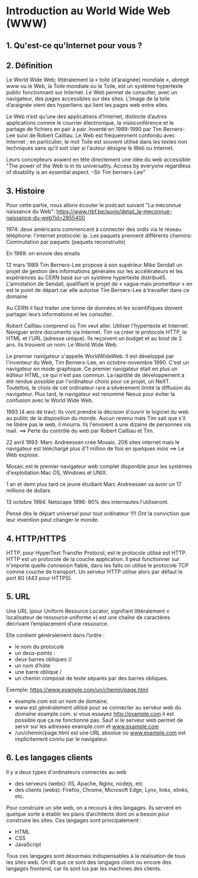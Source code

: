 # Introduction au World Wide Web (WWW)

## 1. Qu'est-ce qu'Internet pour vous ?

## 2. Définition
Le World Wide Web; littéralement la « toile (d’araignée) mondiale », abrégé www ou le Web, la Toile mondiale ou la Toile, est un système hypertexte public fonctionnant sur Internet. Le Web permet de consulter, avec un navigateur, des pages accessibles sur des sites. L’image de la toile d’araignée vient des hyperliens qui lient les pages web entre elles.

Le Web n’est qu’une des applications d’Internet, distincte d’autres applications comme le courrier électronique, la visioconférence et le partage de fichiers en pair à pair. Inventé en 1989-1990 par Tim Berners-Lee suivi de Robert Cailliau. Le Web est fréquemment confondu avec Internet ; en particulier, le mot Toile est souvent utilisé dans les textes non techniques sans qu'il soit clair si l'auteur désigne le Web ou Internet.

Leurs concepteurs avaient en tête directement une idée du web accessible:
"The power of the Web is in its universality. Access by everyone regardless of disability is an essential aspect.
–Sir Tim berners-Lee"


## 3. Histoire

Pour cette partie, nous allons écouter le podcast suivant "La méconnue naissance du Web":
https://www.rtbf.be/auvio/detail_la-meconnue-naissance-du-web?id=2855400

1974: deux américains commencent à connecter des ordis via le réseau téléphone: l'internet protocole: ip. Les paquets prennent différents chemins: Commutation par paquets (paquets reconstruits)

En 1989: on envoie des emails

12 mars 1989
Tim Berners-Lee propose à son supérieur Mike Sendall un projet de gestion des informations générales sur les accélérateurs et les expériences au CERN basé sur un système hypertexte distribué5. L'annotation de Sendall, qualifiant le projet de « vague mais prometteur » en est le point de départ car elle autorise Tim Berners-Lee à travailler dans ce domaine

Au CERN il faut traiter une tonne de données et les scientifiques doivent partager leurs informations et les consulter.

Robert Cailliau comprend où Tim veut aller.
Utiliser l'hypertexte et Internet: Naviguer entre documents via Internet.
Tim va créer le protocole HTTP, le HTML et l'URL (adresse unique).
Ils reçoivent un budget et au bout de 2 ans.
Ils trouvent un nom: Le World Wide Web.

Le premier navigateur s'appelle WorldWideWeb. Il est développé par l'inventeur du Web, Tim Berners-Lee, en octobre-novembre 1990. C'est un navigateur en mode graphique. Ce premier navigateur était en plus un éditeur HTML, ce qui n'est pas commun. La rapidité de développement a été rendue possible par l'ordinateur choisi pour ce projet, un NeXT. Toutefois, le choix de cet ordinateur rare a sévèrement limité la diffusion du navigateur. Plus tard, le navigateur est renommé Nexus pour éviter la confusion avec le World Wide Web.

1993 (4 ans de trav): Ils vont prendre la décision d'ouvrir le logiciel du web au public de la disposition du monde. Aucun revenu mais Tim sait que s'il ne libère pas le web, il mourra. Ils l'envoient à une dizaine de personnes via mail. ==> Perte du contrôle du web par Robert Cailliau et Tim.

22 avril 1993: Marc Andreessen crée Mosaic. 206 sites internet mais le navigateur est téléchargé plus d'1 million de fois en quelques mois ==> Le Web explose.

Mosaic est le premier navigateur web complet disponible pour les systèmes d'exploitation Mac OS, Windows et UNIX.

1 an et demi plus tard ce jeune étudiant Marc Andreessen va avoir un 17 millions de dollars

13 octobre 1994: Netscape
1996: 90% des internautes l'utiliseront.

Pensé dès le départ universel pour tout ordinateur !!!! Ont la conviction que leur invention peut changer le monde.

## 4. HTTP/HTTPS
HTTP, pour HyperText Transfer Protocol, est le protocole utilisé est HTTP.
HTTP est un protocole de la couche application. Il peut fonctionner sur n'importe quelle connexion fiable, dans les faits on utilise le protocole TCP comme couche de transport. Un serveur HTTP utilise alors par défaut le port 80 (443 pour HTTPS).

## 5. URL
Une URL (pour Uniform Resource Locator, signifiant littéralement « localisateur de ressource uniforme ») est une chaîne de caractères décrivant l’emplacement d’une ressource.

Elle contient généralement dans l’ordre :

- le nom du protocole
- un deux-points :
- deux barres obliques //
- un nom d’hôte
- une barre oblique /
- un chemin composé de texte séparés par des barres obliques.

Exemple: https://www.example.com/un/chemin/page.html

- example.com est un nom de domaine.
- www est généralement utilisé pour se connecter au serveur web du domaine example.com. si vous essayez http://example.com il est possible que ça ne fonctionne pas. Sauf si le serveur web permet de servir sur les adresses example.com et www.example.com
- /un/chemin/page.html est une URL absolue où www.example.com est implicitement connu par le navigateur.

## 6. Les langages clients

Il y a deux types d'ordinateurs connectés au web
- des serveurs (webs): IIS, Apache, Nginx, nodejs, etc
- des clients (webs): Firefox, Chrome, Microsoft Edge, Lynx, links, elinks, etc.

Pour construire un site web, on a recours à des langages. Ils servent en quelque sorte à établir les plans d’architecte dont on a besoin pour construire les sites. Ces langages sont principalement :

- HTML
- CSS
- JavaScript

Tous ces langages sont désormais indispensables à la réalisation de tous les sites web. On dit que ce sont des langages client ou encore des langages frontend, car ils sont lus par les machines des clients.


<!-- ## 6. Client/serveur-->